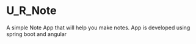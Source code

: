 # U_R_Note
A simple Note App that will help you make notes. App is developed using spring boot and angular
